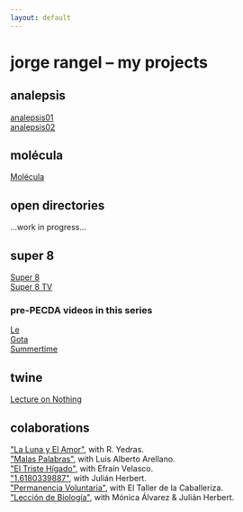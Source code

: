 ```yaml
---
layout: default
---
```


# jorge rangel – my projects

## analepsis

[analepsis01](https://www.youtube.com/watch?v=X90kBpaTwL8)  
[analepsis02](https://www.youtube.com/watch?v=p-atVd_15lk)

## molécula

[Molécula](https://www.youtube.com/watch?v=fqxbWxXeGmg)

## open directories

...work in progress...

## super 8

[Super 8](http://super8.jrangel.net)  
[Super 8 TV](super8tv.html)  

### pre-PECDA videos in this series

[Le](https://vimeo.com/64741257)  
[Gota](https://vimeo.com/100379907)  
[Summertime](https://vimeo.com/116725751)

## twine

[Lecture on Nothing](twine/nothing.html)

## colaborations

["La Luna y El Amor"](https://www.youtube.com/watch?v=XAXxDKqQ2fM), with R. Yedras.  
["Malas Palabras"](https://vimeo.com/31437957), with Luis Alberto Arellano.  
["El Triste Hígado"](https://vimeo.com/39122549), with Efraín Velasco.  
["1.6180339887"](https://vimeo.com/39391488), with Julián Herbert.  
["Permanencia Voluntaria"](https://vimeo.com/39743397), with El Taller de la Caballeriza.  
["Lección de Biología"](https://www.youtube.com/watch?v=5aI3PoWOjoE), with Mónica Álvarez & Julián Herbert.
